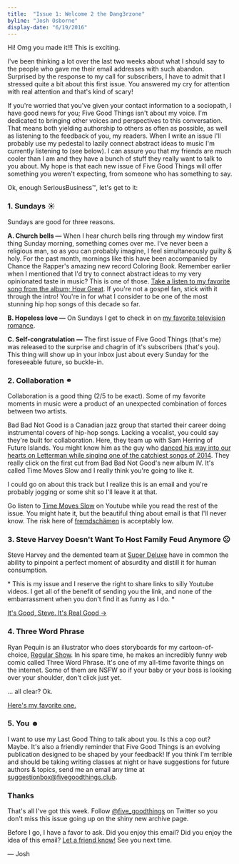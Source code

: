 ```yaml
---
title:  "Issue 1: Welcome 2 the Dang3rzone"
byline: "Josh Osborne"
display-date: "6/19/2016"
---
```

Hi! Omg you made it!!! This is exciting.

I've been thinking a lot over the last two weeks about what I should say to the people who gave me their email addresses with such abandon. Surprised by the response to my call for subscribers, I have to admit that I stressed quite a bit about this first issue.<!--break--> You answered my cry for attention with real attention and that's kind of scary!

If you're worried that you've given your contact information to a sociopath, I have good news for you; Five Good Things isn't about my voice. I'm dedicated to bringing other voices and perspectives to this conversation. That means both yielding authorship to others as often as possible, as well as listening to the feedback of you, my readers. When I write an issue I'll probably use my pedestal to lazily connect abstract ideas to music I'm currently listening to (see below). I can assure you that my friends are much cooler than I am and they have a bunch of stuff they really want to talk to you about. My hope is that each new issue of Five Good Things will offer something you weren't expecting, from someone who has something to say.

Ok, enough SeriousBusiness™, let's get to it:

### 1. Sundays ☀

Sundays are good for three reasons.

**A. Church bells —** When I hear church bells ring through my window first thing Sunday morning, something comes over me. I’ve never been a religious man, so as you can probably imagine, I feel simultaneously guilty & holy. For the past month, mornings like this have been accompanied by Chance the Rapper's amazing new record Coloring Book. Remember earlier when I mentioned that I'd try to connect abstract ideas to my very opinionated taste in music? This is one of those. [Take a listen to my favorite song from the album; How Great](https://www.youtube.com/watch?v=HGmgLiU28us "How Great by Chance The Rapper on Youtube"). If you're not a gospel fan, stick with it through the intro! You're in for what I consider to be one of the most stunning hip hop songs of this decade so far.

**B. Hopeless love —** On Sundays I get to check in on [my favorite television romance](https://2.bp.blogspot.com/-RmxG5hRq2_Y/VzpecDO8isI/AAAAAAAAAcc/bAfEH_TlOCk5wlIlOZTPR3gH3SvBp_xiwCKgB/s1600/BrienneXTormund.jpg "heart-eyes-emoji").

**C. Self-congratulation —** The first issue of Five Good Things (that's me) was released to the surprise and chagrin of it's subscribers (that's you). This thing will show up in your inbox just about every Sunday for the foreseeable future, so buckle-in.


### 2. Collaboration ⚭

Collaboration is a good thing (2/5 to be exact). Some of my favorite moments in music were a product of an unexpected combination of forces between two artists.

Bad Bad Not Good is a Canadian jazz group that started their career doing instrumental covers of hip-hop songs. Lacking a vocalist, you could say they're built for collaboration. Here, they team up with Sam Herring of Future Islands. You might know him as the guy who [danced his way into our hearts on Letterman while singing one of the catchiest songs of 2014](https://www.youtube.com/watch?v=GK4lD3Uf8_o "Seasons by Future Islands on Youtube"). They really click on the first cut from Bad Bad Not Good's new album IV. It's called Time Moves Slow and I really think you're going to like it.

I could go on about this track but I realize this is an email and you're probably jogging or some shit so I'll leave it at that.

<div class="footnote">Go listen to <a href="https://www.youtube.com/watch?v=5zmIrFDksUM">Time Moves Slow</a> on Youtube while you read the rest of the issue. You might hate it, but the beautiful thing about email is that I'll never know. The risk here of <a href="http://www.germany.info/Vertretung/usa/en/__pr/GIC/TWIG__WoW/2013/41-fremdsch_C3_A4men.html">fremdschämen</a> is acceptably low.</div>

### 3. Steve Harvey Doesn't Want To Host Family Feud Anymore ☹

Steve Harvey and the demented team at [Super Deluxe](http://www.superdeluxe.com "Super Deluxe's website") have in common the ability to pinpoint a perfect moment of absurdity and distill it for human consumption.

&#42; This is my issue and I reserve the right to share links to silly Youtube videos. I get all of the benefit of sending you the link, and none of the embarrassment when you don't find it as funny as I do. &#42;

[It's Good, Steve. It's Real Good →](https://www.youtube.com/watch?v=ZIwAyvoGLu0 "Steve Harvey Doesn't Want To Host Family Feud Anymore on Youtube")


### 4. Three Word Phrase

Ryan Pequin is an illustrator who does storyboards for my cartoon-of-choice, [Regular Show](https://www.youtube.com/watch?v=uDge3-JsJ0A "Regular Show on Youtube"). In his spare time, he makes an incredibly funny web comic called Three Word Phrase. It's one of my all-time favorite things on the internet. Some of them are NSFW so if your baby or your boss is looking over your shoulder, don't click just yet.

... all clear? Ok.

[Here's my favorite one.](http://threewordphrase.com/bath.htm "Three Word Phrase")

### 5. You ☻

I want to use my Last Good Thing to talk about you. Is this a cop out? Maybe. It's also a friendly reminder that Five Good Things is an evolving publication designed to be shaped by your feedback! If you think I'm terrible and should be taking writing classes at night or have suggestions for future authors & topics, send me an email any time at [suggestionbox@fivegoodthings.club](mailto:suggestionbox@fivegoodthings.club "Email our suggestion box").

### Thanks
That's all I've got this week. Follow [@five_goodthings](http://www.twitter.com/five_goodthings "Five Good Things on Twitter") on Twitter so you don't miss this issue going up on the shiny new archive page.

Before I go, I have a favor to ask. Did you enjoy this email? Did you enjoy the idea of this email? [Let a friend know!](https://twitter.com/intent/tweet?text=Insert%20your%20message%20of%20devotion%20and%20appreciation%20here.%20%40five_goodthings%20fivegoodthings.club&source=clicktotweet&related=clicktotweet "Click this link to tweet about Five Good Things") See you next time.

— Josh
